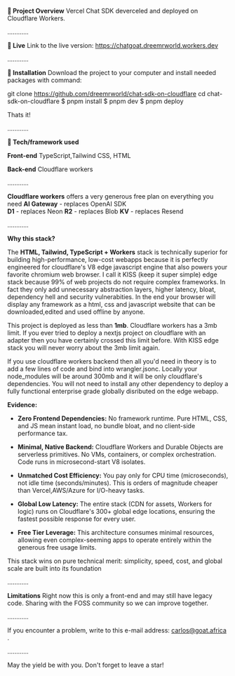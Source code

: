 **🎉 Project Overview**
Vercel Chat SDK deverceled and deployed on Cloudflare Workers. 

............

**📍 Live**
Link to the live version: https://chatgoat.dreemrworld.workers.dev

............

**💾 Installation**
Download the project to your computer and install needed packages with command:

git clone https://github.com/dreemrworld/chat-sdk-on-cloudflare
cd chat-sdk-on-cloudflare
$ pnpm install
$ pnpm dev 
$ pnpm deploy

Thats it!

............

**🔧 Tech/framework used**

**Front-end**
TypeScript,Tailwind CSS, HTML 

**Back-end**
Cloudflare workers 

............

**Cloudflare workers** offers a very generous free plan on everything you need
**AI Gateway** - replaces OpenAI SDK   
**D1** - replaces Neon 
**R2** - replaces Blob
**KV** - replaces Resend 

............

**Why this stack?**

The **HTML, Tailwind, TypeScript \+ Workers** stack is technically superior for building high-performance, low-cost webapps because it is perfectly engineered for cloudflare's V8 edge javascript engine that also powers your favorite chromium web browser. I call it KISS (keep it super simple) edge stack because 99% of web projects do not require complex frameworks. In fact they only add unnecessary abstraction layers, higher latency, bloat, dependency hell and security vulnerabities. In the end your browser will display any framework as a html, css and javascript website that can be downloaded,edited and used offline by anyone. 

This project is deployed as less than **1mb**. Cloudflare workers has a 3mb limit. If you ever tried to deploy a nextjs project on cloudflare with an adapter then you have certainly crossed this limit before. With KISS edge stack you will never worry about the 3mb limit again. 

If you use cloudflare workers backend then all you'd need in theory is to add a few lines of code and bind into wrangler.jsonc. Locally your node_modules will be around 300mb and it will be only cloudflare's dependencies. You will not need to install any other dependency to deploy a fully functional enterprise grade globally disributed on the edge webapp.  

**Evidence:**

* **Zero Frontend Dependencies:** No framework runtime. Pure HTML, CSS, and JS mean instant load, no bundle bloat, and no client-side performance tax.

* **Minimal, Native Backend:** Cloudflare Workers and Durable Objects are serverless primitives. No VMs, containers, or complex orchestration. Code runs in microsecond-start V8 isolates.

* **Unmatched Cost Efficiency:** You pay only for CPU time (microseconds), not idle time (seconds/minutes). This is orders of magnitude cheaper than Vercel,AWS/Azure for I/O-heavy tasks.

* **Global Low Latency:** The entire stack (CDN for assets, Workers for logic) runs on Cloudflare's 300+ global edge locations, ensuring the fastest possible response for every user.

* **Free Tier Leverage:** This architecture consumes minimal resources, allowing even complex-seeming apps to operate entirely within the generous free usage limits.

This stack wins on pure technical merit: simplicity, speed, cost, and global scale are built into its foundation

............

**Limitations**
Right now this is only a front-end and may still have legacy code. Sharing with the FOSS community so we can improve together. 

............

If you encounter a problem, write to this e-mail address: carlos@goat.africa . 

............

May the yield be with you. Don't forget to leave a star!
 

